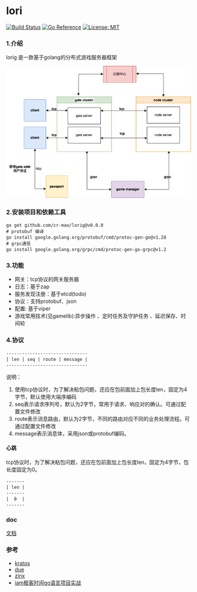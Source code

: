 # lori 

[![Build Status](https://github.com/cr-mao/lorig/workflows/Go/badge.svg)](https://github.com/cr-mao/lorig/actions)
[![Go Reference](https://pkg.go.dev/badge/github.com/cr-mao/lorig.svg)](https://pkg.go.dev/github.com/cr-mao/lorig)
[![License: MIT](https://img.shields.io/badge/License-MIT-yellow.svg)](https://opensource.org/licenses/MIT)

### 1.介绍
lorig 是一款基于golang的分布式游戏服务器框架

![](gamestruct.png)

### 2.安装项目和依赖工具
```shell
go get github.com/cr-mao/lorig@v0.0.0
# protobuf 编译
go install google.golang.org/protobuf/cmd/protoc-gen-go@v1.28
# grpc通信
go install google.golang.org/grpc/cmd/protoc-gen-go-grpc@v1.2
```

### 3.功能

- 网关：tcp协议的网关服务器
- 日志：基于zap
- 服务发现注册：基于etcd(todo)
- 协议：支持protobuf、json
- 配置: 基于viper
- 游戏常用技术(见gamelib):异步操作 、定时任务及守护任务 、延迟保存、时间轮

### 4.协议

```text
-------------------------------
| len | seq | route | message |
-------------------------------
```
说明：

1. 使用tcp协议时，为了解决粘包问题，还应在包前面加上包长度len，固定为4字节，默认使用大端序编码
2. seq表示请求序列号，默认为2字节，常用于请求、响应对的确认。可通过配置文件修改
3. route表示消息路由，默认为2字节，不同的路由对应不同的业务处理流程。可通过配置文件修改
4. message表示消息体，采用json或protobuf编码。

#### 心跳

tcp协议时，为了解决粘包问题，还应在包前面加上包长度len，固定为4字节，包长度固定为0。

```text
-------
| len |
-------
|  0  |
-------
```

### doc

[文档](doc/index.md)


### 参考
- [kratos](https://github.com/go-kratos/kratos)
- [due](https://github.com/dobyte/due)
- [zinx](https://github.com/aceld/zinx)
- [iam极客时间go语言项目实战](https://github.com/marmotedu/iam)
